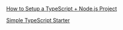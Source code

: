 [How to Setup a TypeScript + Node.js Project](https://khalilstemmler.com/blogs/typescript/node-starter-project/)

[Simple TypeScript Starter](https://github.com/stemmlerjs/simple-typescript-starter)
